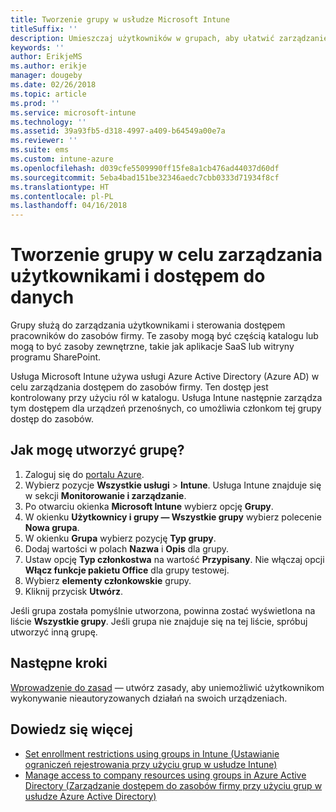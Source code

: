 ```yaml
---
title: Tworzenie grupy w usłudze Microsoft Intune
titleSuffix: ''
description: Umieszczaj użytkowników w grupach, aby ułatwić zarządzanie zasadami i aplikacjami, do których mogą uzyskiwać dostęp.
keywords: ''
author: ErikjeMS
ms.author: erikje
manager: dougeby
ms.date: 02/26/2018
ms.topic: article
ms.prod: ''
ms.service: microsoft-intune
ms.technology: ''
ms.assetid: 39a93fb5-d318-4997-a409-b64549a00e7a
ms.reviewer: ''
ms.suite: ems
ms.custom: intune-azure
ms.openlocfilehash: d039cfe5509990ff15fe8a1cb476ad44037d60df
ms.sourcegitcommit: 5eba4bad151be32346aedc7cbb0333d71934f8cf
ms.translationtype: HT
ms.contentlocale: pl-PL
ms.lasthandoff: 04/16/2018
---
```

# <a name="create-a-group-to-manage-your-users-and-data-access"></a>Tworzenie grupy w celu zarządzania użytkownikami i dostępem do danych

Grupy służą do zarządzania użytkownikami i sterowania dostępem pracowników do zasobów firmy. Te zasoby mogą być częścią katalogu lub mogą to być zasoby zewnętrzne, takie jak aplikacje SaaS lub witryny programu SharePoint.

Usługa Microsoft Intune używa usługi Azure Active Directory (Azure AD) w celu zarządzania dostępem do zasobów firmy. Ten dostęp jest kontrolowany przy użyciu ról w katalogu. Usługa Intune następnie zarządza tym dostępem dla urządzeń przenośnych, co umożliwia członkom tej grupy dostęp do zasobów.

## <a name="how-do-i-create-a-group"></a>Jak mogę utworzyć grupę?

1. Zaloguj się do [portalu Azure](https://portal.azure.com).
2. Wybierz pozycje **Wszystkie usługi** > **Intune**. Usługa Intune znajduje się w sekcji **Monitorowanie i zarządzanie**.
3. Po otwarciu okienka **Microsoft Intune** wybierz opcję **Grupy**.
4. W okienku **Użytkownicy i grupy — Wszystkie grupy** wybierz polecenie **Nowa grupa**.
5. W okienku **Grupa** wybierz pozycję **Typ grupy**.
5. Dodaj wartości w polach **Nazwa** i **Opis** dla grupy.
6. Ustaw opcję **Typ członkostwa** na wartość **Przypisany**. Nie włączaj opcji **Włącz funkcje pakietu Office** dla grupy testowej.
7. Wybierz **elementy członkowskie** grupy.
7. Kliknij przycisk **Utwórz**.

Jeśli grupa została pomyślnie utworzona, powinna zostać wyświetlona na liście **Wszystkie grupy**. Jeśli grupa nie znajduje się na tej liście, spróbuj utworzyć inną grupę.

## <a name="next-steps"></a>Następne kroki

[Wprowadzenie do zasad](get-started-policies.md) — utwórz zasady, aby uniemożliwić użytkownikom wykonywanie nieautoryzowanych działań na swoich urządzeniach.

## <a name="learn-more"></a>Dowiedz się więcej

* [Set enrollment restrictions using groups in Intune (Ustawianie ograniczeń rejestrowania przy użyciu grup w usłudze Intune)](groups-add.md)
* [Manage access to company resources using groups in Azure Active Directory (Zarządzanie dostępem do zasobów firmy przy użyciu grup w usłudze Azure Active Directory)](https://docs.microsoft.com/azure/active-directory/active-directory-manage-groups)
